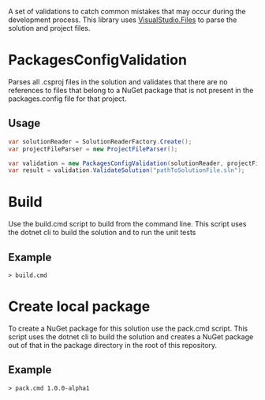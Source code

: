 A set of validations to catch common mistakes that may occur during the development process. This library uses [VisualStudio.Files](https://github.com/sanderaernouts/VisualStudio.Files) to parse the solution and project files.

# PackagesConfigValidation
Parses all .csproj files in the solution and validates that there are no references to files that belong to a NuGet package that is not present in the packages.config file for that project.

## Usage
```c#
var solutionReader = SolutionReaderFactory.Create();
var projectFileParser = new ProjectFileParser();

var validation = new PackagesConfigValidation(solutionReader, projectFileParser);
var result = validation.ValidateSolution("pathToSolutionFile.sln");
```

# Build
Use the build.cmd script to build from the command line. This script uses the dotnet cli to build the solution and to run the unit tests

## Example
```
> build.cmd
```

# Create local package
To create a NuGet package for this solution use the pack.cmd script. This script uses the dotnet cli to build the solution and creates a NuGet package out of that in the package directory in the root of this repository.

## Example
```
> pack.cmd 1.0.0-alpha1
```
